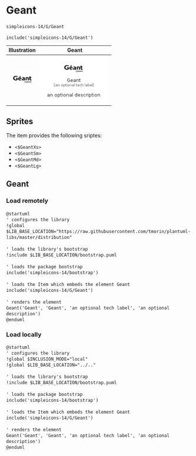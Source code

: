 # Geant


```text
simpleicons-14/G/Geant
```

```text
include('simpleicons-14/G/Geant')
```



| Illustration | Geant |
| :---: | :---: |
| ![illustration for Illustration](../../simpleicons-14/G/Geant.png) | ![illustration for Geant](../../simpleicons-14/G/Geant.Local.png) |



## Sprites
The item provides the following sriptes:

- `<$GeantXs>`
- `<$GeantSm>`
- `<$GeantMd>`
- `<$GeantLg>`





## Geant

### Load remotely
```plantuml
@startuml
' configures the library
!global $LIB_BASE_LOCATION="https://raw.githubusercontent.com/tmorin/plantuml-libs/master/distribution"

' loads the library's bootstrap
!include $LIB_BASE_LOCATION/bootstrap.puml

' loads the package bootstrap
include('simpleicons-14/bootstrap')

' loads the Item which embeds the element Geant
include('simpleicons-14/G/Geant')

' renders the element
Geant('Geant', 'Geant', 'an optional tech label', 'an optional description')
@enduml
```

### Load locally
```plantuml
@startuml
' configures the library
!global $INCLUSION_MODE="local"
!global $LIB_BASE_LOCATION="../.."

' loads the library's bootstrap
!include $LIB_BASE_LOCATION/bootstrap.puml

' loads the package bootstrap
include('simpleicons-14/bootstrap')

' loads the Item which embeds the element Geant
include('simpleicons-14/G/Geant')

' renders the element
Geant('Geant', 'Geant', 'an optional tech label', 'an optional description')
@enduml
```

